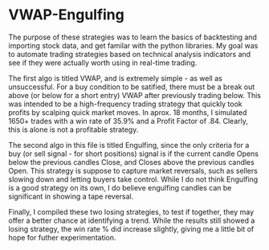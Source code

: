 # VWAP-Engulfing
The purpose of these strategies was to learn the basics of backtesting and importing stock data, and get familar with the python libraries. My goal was to automate trading strategies based on technical analysis indicators and see if they were actually worth using in real-time trading.

The first algo is titled VWAP, and is extremely simple - as well as unsuccessful. For a buy condition to be satified, there must be a break out above (or below for a short entry) VWAP after previously trading below. This was intended to be a high-frequency trading strategy that quickly took profits by scalping quick market moves. In aprox. 18 months, I simulated 1650+ trades with a win rate of 35.9% and a Profit Factor of .84. Clearly, this is alone is not a profitable strategy. 

The second algo in this file is titled Engulfing, since the only criteria for a buy (or sell signal - for short positions) signal is if the current candle Opens below the previous candles Close, and Closes above the previous candles Open. This strategy is suppose to capture market reversals, such as sellers slowing down and letting buyers take control. While I do not think Engulfing is a good strategy on its own, I do believe engulfing candles can be significant in showing a tape reversal.  

Finally, I compiled these two losing strategies, to test if together, they may offer a better chance at identifying a trend. While the results still showed a losing strategy, the win rate % did increase slightly, giving me a little bit of hope for futher experimentation. 

